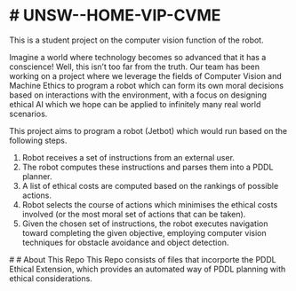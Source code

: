 ﻿# # UNSW--HOME-VIP-CVME
This is a student project on the computer vision function of the robot.

Imagine a world where technology becomes so advanced that it has a conscience! Well, this isn’t too far from the truth. Our team has been working on a project where we leverage the fields of Computer Vision and Machine Ethics to program a robot which can form its own moral decisions based on interactions with the environment, with a focus on designing ethical AI which we hope can be applied to infinitely many real world scenarios.

This project aims to program a robot (Jetbot) which would run based on the following steps.
1. Robot receives a set of instructions from an external user.
2. The robot computes these instructions and parses them into a PDDL planner.
3. A list of ethical costs are computed based on the rankings of possible actions.
4. Robot selects the course of actions which minimises the ethical costs involved (or the most moral set of actions that can be taken).
5. Given the chosen set of instructions, the robot executes navigation toward completing the given objective, employing computer vision techniques for obstacle avoidance and object detection.

﻿# # About This Repo
This Repo consists of files that incorporte the PDDL Ethical Extension, which provides an automated way of PDDL planning with ethical considerations.
